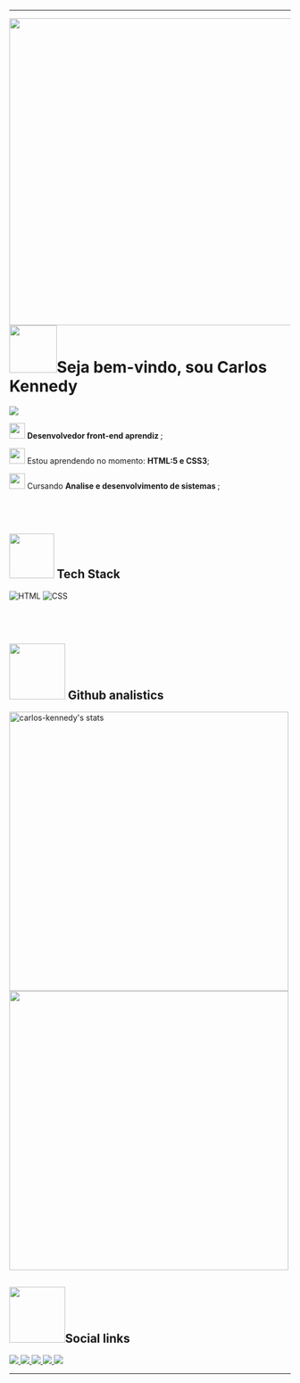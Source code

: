 
<hr>
<img align="right" height="550em"
     src="https://raw.githubusercontent.com/gist/carlos-kennedy/d546cbd8187497042c70505f87dd34f7/raw/9ef490436c22c40e750d60e81ae1a7c354ecdab5/githubcard.svg">
<h1 align= "left">
   <img src="https://c.tenor.com/Q5FeL3e0XK4AAAAi/babyyoda.gif" width="85px">Seja bem-vindo, sou Carlos Kennedy 
</h1>
<p align="left">
  <img src="https://komarev.com/ghpvc/?username=carlos-kennedy&color=7F61F8" 
       </p>
  
   <img src="https://c.tenor.com/ee-uSWWIE28AAAAi/cute-penguin.gif" width="28px"> <strong> Desenvolvedor front-end aprendiz </strong>;

   <img src="https://c.tenor.com/ooCje3Ear_UAAAAi/penguin-catscafe.gif" width="28px"> Estou aprendendo no momento: <strong>HTML:5 e CSS3</strong>;
  
   <img src="https://c.tenor.com/tKYbGz3wNCAAAAAi/catscafe-penguin.gif" width="28px"> Cursando <strong> Analise e desenvolvimento de sistemas </strong>;
  
  <br><br>

  <h2> <img src="https://c.tenor.com/KNZuGWgvOfQAAAAi/error-404.gif" width="80px"> Tech Stack </h2>
  
  ![HTML](https://img.shields.io/badge/-HTML-05122A?style=for-the-badge&logo=html5)
  ![CSS](https://img.shields.io/badge/-css-05122A?style=for-the-badge&logo=css3)
  
  <br><br>
  
  <h2> <img src="https://c.tenor.com/XGvReyHIJtwAAAAi/work-work-work-a-lot-of-work.gif" width="100px"> Github analistics </h2>
  
  <p align="left">
 <img width="500em" src="https://github-readme-stats.vercel.app/api?username=carlos-kennedy&show_icons=true&theme=midnight-purple" alt="carlos-kennedy's stats"/>
  
  <img width="500em" src="https://github-readme-stats.vercel.app/api/top-langs/?username=carlos-kennedy&layout=compact&theme=midnight-purple"/>
  </p>

  <h2> <img src="https://c.tenor.com/w3nUMtKvIdAAAAAi/swipe-on-phone-colors.gif" width="100px">Social links </h2>
    
<p align="left">

<a target="_blank" href="https://www.instagram.com/carlos.kny.carlos/">
  <img src="https://img.shields.io/badge/-instagram-05122A?style=for-the-badge&logo=instagram">
  </a>
<a target="_blank" href="https://twitter.com/Carlozotas">
  <img src="https://img.shields.io/badge/-twitter-05122A?style=for-the-badge&logo=twitter"> 
  </a> 
<a target="_blank" href="https://github.com/carlos-kennedy">
  <img src="https://img.shields.io/badge/-github-05122A?style=for-the-badge&logo=github"> 
  </a>
<a target="_blank" href="https://www.linkedin.com/in/carloskennedydmr/">
  <img src="https://img.shields.io/badge/-linkedin-05122A?style=for-the-badge&logo=linkedin">
  </a> 
<a target="_blank" href="https://www.facebook.com/carlos.ky.3990">
  <img src="https://img.shields.io/badge/-facebook-05122A?style=for-the-badge&logo=facebook">
  </a>
  </p>
                                                 
<hr>
